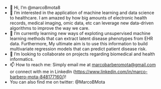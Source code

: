 - 👋 Hi, I’m @marcoBmota8
- 👀 I’m interested in the application of machine learning and data science to healthcare. 
I am amazed by how big amounts of electronic health records, medical imaging, omic data, etc can leverage new data-driven algorithms to improve the way we care.
- 🌱 I’m currently learning new ways of exploting unsupervised machine learning methods that can extract latent disease phenotypes from EHR data. Furthermore, My ultimate aim is to use this information to build multivariate regression models that can predict patient disease risk.
- 💞️ I’m looking to collaborate on projects regarding biomedical and health informatics.
- 📫 How to reach me: Simply email me at marcobarberomota@gmail.com or connect with me in LinkedIn (https://www.linkedin.com/in/marco-barbero-mota-848177160/)!
- You can also find me on twitter: @MarcoBMota
